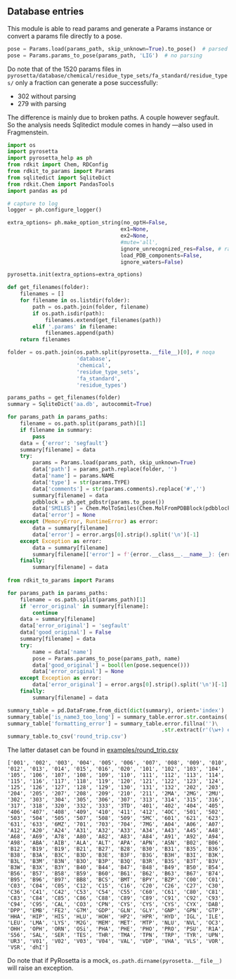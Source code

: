 ## Database entries

This module is able to read params and generate a Params instance 
or convert a params file directly to a pose.

```python
pose = Params.load(params_path, skip_unknown=True).to_pose()  # parsed
pose = Params.params_to_pose(params_path, 'LIG')  # no parsing
```
Do note that of the 1520 params files in `pyrosetta/database/chemical/residue_type_sets/fa_standard/residue_types/`
only a fraction can generate a pose successfully:

* 302 without parsing
* 279 with parsing

The difference is mainly due to broken paths.
A couple however segfault.
So the analysis needs Sqlitedict module comes in handy —also used in Fragmenstein.

```python
import os
import pyrosetta
import pyrosetta_help as ph
from rdkit import Chem, RDConfig
from rdkit_to_params import Params
from sqlitedict import SqliteDict
from rdkit.Chem import PandasTools
import pandas as pd

# capture to log
logger = ph.configure_logger()

extra_options= ph.make_option_string(no_optH=False,
                                    ex1=None,
                                    ex2=None,
                                    #mute='all',
                                    ignore_unrecognized_res=False, # raise error!
                                    load_PDB_components=False,
                                    ignore_waters=False)

pyrosetta.init(extra_options=extra_options)

def get_filenames(folder):
    filenames = []
    for filename in os.listdir(folder):
        path = os.path.join(folder, filename)
        if os.path.isdir(path):
            filenames.extend(get_filenames(path))
        elif '.params' in filename:
            filenames.append(path)
    return filenames

folder = os.path.join(os.path.split(pyrosetta.__file__)[0], # noqa
                      'database',
                      'chemical',
                      'residue_type_sets',
                      'fa_standard',
                      'residue_types')  

params_paths = get_filenames(folder)
summary = SqliteDict('aa.db', autocommit=True)

for params_path in params_paths:
    filename = os.path.split(params_path)[1]
    if filename in summary:
        pass
    data = {'error': 'segfault'}
    summary[filename] = data
    try:
        params = Params.load(params_path, skip_unknown=True)
        data['path'] = params_path.replace(folder, '')
        data['name'] = params.NAME
        data['type'] = str(params.TYPE)
        data['comments'] = str(params.comments).replace('#','')
        summary[filename] = data
        pdbblock = ph.get_pdbstr(params.to_pose())
        data['SMILES'] = Chem.MolToSmiles(Chem.MolFromPDBBlock(pdbblock))
        data['error'] = None
    except (MemoryError, RuntimeError) as error:
        data = summary[filename]
        data['error'] = error.args[0].strip().split('\n')[-1]
    except Exception as error:
        data = summary[filename]
        summary[filename]['error'] = f'{error.__class__.__name__}: {error}'
    finally:
        summary[filename] = data
        
from rdkit_to_params import Params

for params_path in params_paths:
    filename = os.path.split(params_path)[1]
    if 'error_original' in summary[filename]:
        continue
    data = summary[filename]
    data['error_original'] = 'segfault'
    data['good_original'] = False
    summary[filename] = data
    try:
        name = data['name']
        pose = Params.params_to_pose(params_path, name)
        data['good_original'] = bool(len(pose.sequence()))
        data['error_original'] = None
    except Exception as error:
        data['error_original'] = error.args[0].strip().split('\n')[-1]
    finally:
        summary[filename] = data

summary_table = pd.DataFrame.from_dict(dict(summary), orient='index')
summary_table['is_name3_too_long'] = summary_table.error.str.contains('is not 3 char long').fillna(False)
summary_table['formatting_error'] = summary_table.error.fillna('')\
                                                 .str.extract(r'(\w+) entry .* is not formatted correctly')
summary_table.to_csv('round_trip.csv')
```

The latter dataset can be found in [examples/round_trip.csv](examples/round_trip.csv)

    ['001', '002', '003', '004', '005', '006', '007', '008', '009', '010', '012', '013', '014', '015', '016', '020', '101', '102', '103', '104', '105', '106', '107', '108', '109', '110', '111', '112', '113', '114', '115', '116', '117', '118', '119', '120', '121', '122', '123', '124', '125', '126', '127', '128', '129', '130', '131', '132', '202', '203', '204', '205', '207', '208', '209', '210', '211', '2MA', '2MG', '2MU', '302', '303', '304', '305', '306', '307', '313', '314', '315', '316', '317', '318', '320', '332', '333', '3TD', '401', '402', '404', '405', '406', '407', '408', '409', '410', '411', '412', '4OC', '501', '502', '503', '504', '505', '507', '508', '509', '5MC', '601', '621', '623', '631', '633', '6MZ', '701', '703', '704', '7MG', 'A04', 'A06', 'A07', 'A12', 'A20', 'A24', 'A31', 'A32', 'A33', 'A34', 'A43', 'A45', 'A48', 'A68', 'A69', 'A78', 'A80', 'A82', 'A83', 'A84', 'A91', 'A92', 'A94', 'A98', 'ABA', 'AIB', 'ALA', 'ALT', 'APA', 'APN', 'ASN', 'B02', 'B06', 'B12', 'B19', 'B19', 'B21', 'B27', 'B28', 'B30', 'B31', 'B35', 'B36', 'B38', 'B3A', 'B3C', 'B3D', 'B3E', 'B3F', 'B3G', 'B3H', 'B3I', 'B3K', 'B3L', 'B3M', 'B3N', 'B3O', 'B3P', 'B3Q', 'B3R', 'B3S', 'B3T', 'B3V', 'B3W', 'B3X', 'B3Y', 'B40', 'B44', 'B47', 'B48', 'B49', 'B50', 'B54', 'B56', 'B57', 'B58', 'B59', 'B60', 'B61', 'B62', 'B63', 'B67', 'B74', 'B95', 'B96', 'B97', 'BB8', 'BCS', 'BMT', 'BPY', 'BZP', 'C00', 'C01', 'C03', 'C04', 'C05', 'C12', 'C15', 'C16', 'C20', 'C26', 'C27', 'C30', 'C36', 'C41', 'C42', 'C53', 'C54', 'C55', 'C60', 'C61', 'C80', 'C81', 'C83', 'C84', 'C85', 'C86', 'C88', 'C89', 'C89', 'C91', 'C92', 'C93', 'C94', 'C95', 'CAL', 'CO3', 'CPN', 'CYS', 'CYS', 'CYS', 'CYX', 'DAB', 'DPP', 'EMB', 'FE2', 'G7M', 'GDP', 'GLN', 'GLY', 'GNP', 'GPN', 'GTP', 'HHA', 'HIP', 'HIS', 'HLU', 'HOH', 'HP2', 'HPR', 'HYD', 'IGL', 'ILE', 'LEU', 'LMA', 'LYS', 'M2G', 'MEM', 'MET', 'MTP', 'NLU', 'NVL', 'OC3', 'OHH', 'OPH', 'ORN', 'OSi', 'PHA', 'PHE', 'PHO', 'PRO', 'PSU', 'R1A', 'S56', 'SAL', 'SER', 'TES', 'THR', 'TMA', 'TPN', 'TRP', 'TYR', 'UPN', 'UR3', 'V01', 'V02', 'V03', 'V04', 'VAL', 'VDP', 'VHA', 'VLS', 'VOR', 'VSR', 'dhI']

Do note that if PyRosetta is a mock, `os.path.dirname(pyrosetta.__file__)` will raise an exception.